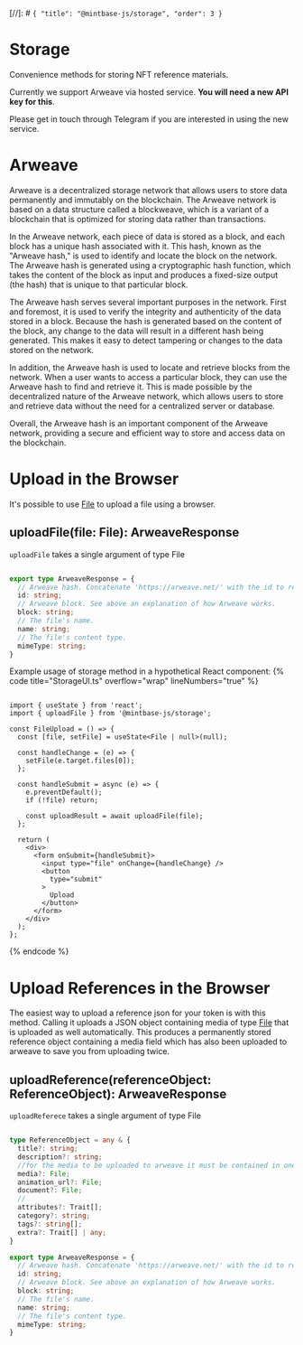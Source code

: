 [//]: # `{ "title": "@mintbase-js/storage", "order": 3 }`
# Storage

Convenience methods for storing NFT reference materials.

Currently we support Arweave via hosted service. **You will need a new API key for this**.

Please get in touch through Telegram if you are interested in using the new service.

# Arweave

Arweave is a decentralized storage network that allows users to store data permanently and immutably on the blockchain. The Arweave network is based on a data structure called a blockweave, which is a variant of a blockchain that is optimized for storing data rather than transactions.

In the Arweave network, each piece of data is stored as a block, and each block has a unique hash associated with it. This hash, known as the "Arweave hash," is used to identify and locate the block on the network. The Arweave hash is generated using a cryptographic hash function, which takes the content of the block as input and produces a fixed-size output (the hash) that is unique to that particular block.

The Arweave hash serves several important purposes in the network. First and foremost, it is used to verify the integrity and authenticity of the data stored in a block. Because the hash is generated based on the content of the block, any change to the data will result in a different hash being generated. This makes it easy to detect tampering or changes to the data stored on the network.

In addition, the Arweave hash is used to locate and retrieve blocks from the network. When a user wants to access a particular block, they can use the Arweave hash to find and retrieve it. This is made possible by the decentralized nature of the Arweave network, which allows users to store and retrieve data without the need for a centralized server or database.

Overall, the Arweave hash is an important component of the Arweave network, providing a secure and efficient way to store and access data on the blockchain.

# Upload in the Browser

It's possible to use [File](https://developer.mozilla.org/en-US/docs/Web/API/File) to upload a file using a browser.
## uploadFile(file: File): ArweaveResponse

`uploadFile` takes a single argument of type File

```typescript

export type ArweaveResponse = {
  // Arweave hash. Concatenate 'https://arweave.net/' with the id to retrieve the file. See above an explanation of how Arweave works.
  id: string;
  // Arweave block. See above an explanation of how Arweave works.
  block: string;
  // The file's name.
  name: string;
  // The file's content type.
  mimeType: string;
}

```


Example usage of storage method in a hypothetical React component:
{% code title="StorageUI.ts" overflow="wrap" lineNumbers="true" %}

```tsx

import { useState } from 'react';
import { uploadFile } from '@mintbase-js/storage';

const FileUpload = () => {
  const [file, setFile] = useState<File | null>(null);

  const handleChange = (e) => {
    setFile(e.target.files[0]);
  };

  const handleSubmit = async (e) => {
    e.preventDefault();
    if (!file) return;

    const uploadResult = await uploadFile(file);
  };

  return (
    <div>
      <form onSubmit={handleSubmit}>
        <input type="file" onChange={handleChange} />
        <button
          type="submit"
        >
          Upload
        </button>
      </form>
    </div>
  );
};

```
{% endcode %}


# Upload References in the Browser

The easiest way to upload a reference json for your token is with this method.
Calling it uploads a JSON object containing media of type [File](https://developer.mozilla.org/en-US/docs/Web/API/File) that is uploaded as well automatically.
This produces a permanently stored reference object containing a media field which has also been uploaded to arweave to save you from uploading twice.
## uploadReference(referenceObject: ReferenceObject): ArweaveResponse

`uploadReferece` takes a single argument of type File

```typescript

type ReferenceObject = any & {
  title?: string;
  description?: string;
  //for the media to be uploaded to arweave it must be contained in one of these 3 fields
  media?: File;
  animation_url?: File;
  document?: File;
  //
  attributes?: Trait[];
  category?: string;
  tags?: string[];
  extra?: Trait[] | any;
}

export type ArweaveResponse = {
  // Arweave hash. Concatenate 'https://arweave.net/' with the id to retrieve the file. See above an explanation of how Arweave works.
  id: string;
  // Arweave block. See above an explanation of how Arweave works.
  block: string;
  // The file's name.
  name: string;
  // The file's content type.
  mimeType: string;
}

```
